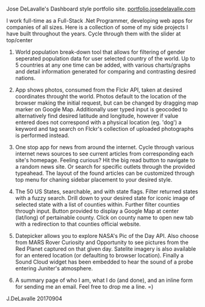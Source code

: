 Jose DeLavalle's Dashboard style portfolio site.
<a target="_blank" href="http://portfolio.josedelavalle.com">portfolio.josedelavalle.com</a>

I work full-time as a Full-Stack .Net Programmer, developing web apps for companies of all sizes.  Here is a collection of some of my side projects I have built throughout the years.
Cycle through them with the slider at top/center

1) World population break-down tool that allows for filtering of gender seperated population data for user selected country of the world.  Up to 5 countries at any one time can be added, with various charts/graphs and detail information generated for comparing and contrasting desired nations.

2) App shows photos, consumed from the Flckr API, taken at desired coordinates throught the world.  Photos default to the location of the browser making the initial request, but can be changed by dragging map marker on Google Map.  Additionally user typed input is geocoded to alternatively find desired latitude and longitude, however if value entered does not correspond with a physical location (eg. 'dog') a keyword and tag search on Flckr's collection of uploaded photographs is performed instead.

3) One stop app for news from around the internet.  Cycle through various internet news sources to see current articles from corresponding each site's homepage.  Feeling curious?  Hit the big read button to navigate to a random news site.  Or search for specific outlets through the provided typeahead.  The layout of the found articles can be customized through top menu for chaning sidebar placement to your desired style.

4) The 50 US States, searchable, and with state flags.  Filter returned states with a fuzzy search.  Drill down to your desired state for iconic image of selected state with a list of counties within.  Further filter counties through input.  Button provided to display a Google Map at center (lat/long) of pertainable county.  Click on county name to open new tab with a redirection to that counties official website.

5) Datepicker allows you to explore NASA's Pic of the Day API.  Also choose from MARS Rover Curiosity and Opportunity to see pictures from the Red Planet captured on that given day.  Satelite imagery is also available for an entered location (or defaulting to browser location).  Finally a Sound Cloud widget has been embedded to hear the sound of a probe entering Juniter's atmosphere.

6) A summary page of who I am, what I do (and done), and an inline form for sending me an email.  Feel free to drop me a line. =)

J.DeLavalle 20170904
